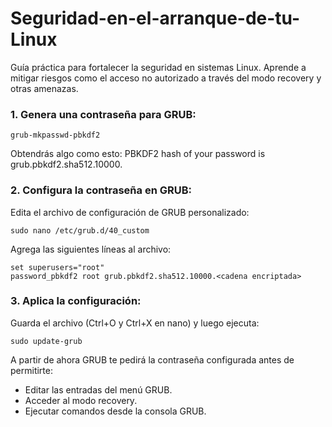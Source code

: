 # Seguridad-en-el-arranque-de-tu-Linux
Guía práctica para fortalecer la seguridad en sistemas Linux. Aprende a mitigar riesgos como el acceso no autorizado a través del modo recovery y otras amenazas.

### 1. Genera una contraseña para GRUB: ###
  ```
  grub-mkpasswd-pbkdf2
  ```
Obtendrás algo como esto:
  PBKDF2 hash of your password is grub.pbkdf2.sha512.10000.<cadena encriptada>

### 2. Configura la contraseña en GRUB: ###
Edita el archivo de configuración de GRUB personalizado:
  ```
  sudo nano /etc/grub.d/40_custom
  ```
Agrega las siguientes líneas al archivo:
  ```
  set superusers="root"
  password_pbkdf2 root grub.pbkdf2.sha512.10000.<cadena encriptada>
  ```

### 3. Aplica la configuración: ###
Guarda el archivo (Ctrl+O y Ctrl+X en nano) y luego ejecuta:
  ```
  sudo update-grub
  ```

A partir de ahora GRUB te pedirá la contraseña configurada antes de permitirte:
  - Editar las entradas del menú GRUB.
  - Acceder al modo recovery.
  - Ejecutar comandos desde la consola GRUB.

